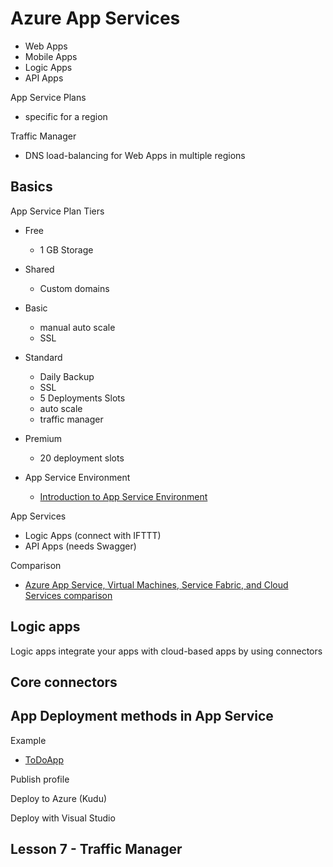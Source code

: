 # Azure App Services

- Web Apps
- Mobile Apps
- Logic Apps
- API Apps


App Service Plans
- specific for a region



Traffic Manager
- DNS load-balancing for Web Apps in multiple regions



## Basics

App Service Plan Tiers

- Free
  - 1 GB Storage
- Shared
  - Custom domains
- Basic
  - manual auto scale
  - SSL
- Standard
  - Daily Backup
  - SSL
  - 5 Deployments Slots
  - auto scale
  - traffic manager
  
- Premium
  - 20 deployment slots
  
- App Service Environment
  - [Introduction to App Service Environment](https://docs.microsoft.com/en-us/azure/app-service/app-service-app-service-environments-readme)
  
  
App Services
- Logic Apps (connect with IFTTT)
- API Apps (needs Swagger)
   

Comparison
- [Azure App Service, Virtual Machines, Service Fabric, and Cloud Services comparison](https://docs.microsoft.com/en-us/azure/app-service-web/choose-web-site-cloud-service-vm)



## Logic apps

Logic apps integrate your apps with cloud-based apps by using connectors

Core connectors
- 



## App Deployment methods in App Service


Example
- [ToDoApp](https://docs.microsoft.com/en-us/azure/app-service-web/app-service-deploy-complex-application-predictably)

Publish profile


Deploy to Azure (Kudu)


Deploy with Visual Studio



## Lesson 7 - Traffic Manager




